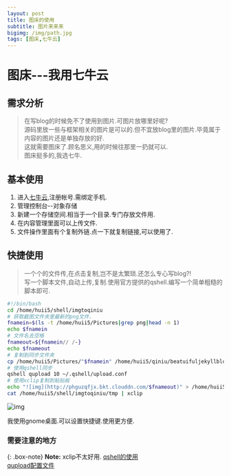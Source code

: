 ```yaml
---
layout: post
title: 图床的使用
subtitle: 图片来来来
bigimg: /img/path.jpg
tags: [图床,七牛云]
---
```


# 图床---我用七牛云
## 需求分析
> 在写blog的时候免不了使用到图片.可图片放哪里好呢?  
源码里放一些与框架相关的图片是可以的.但不宜放blog里的图片.毕竟属于内容的图片还是单独存放的好.  
这就需要图床了.顾名思义,用的时候往那里一扔就可以.  
图床挺多的,我选七牛.

## 基本使用
1. 进入[七牛云](https://www.qiniu.com/),注册帐号.需绑定手机.
2. 管理控制台--对象存储
3. 新建一个存储空间.相当于一个目录.专门存放文件用.
4. 在内容管理里面可以上传文件.
5. 文件操作里面有个复制外链.点一下就复制链接,可以使用了.

## 快捷使用
> 一个个的文件传,在点击复制,岂不是太繁琐.还怎么专心写blog?!  
> 写一个脚本文件,自动上传,复制.使用官方提供的qshell.编写一个简单粗糙的脚本即可.
```bash
#!/bin/bash
cd /home/huii5/shell/imgtoqiniu
# 获取截图文件夹里最新的png文件.
fnamein=$(ls -t /home/huii5/Pictures|grep png|head -n 1)
echo $fnamein
# 文件名去空格
fnameout=${fnamein// /-}
echo $fnameout
# 复制到同步文件夹
cp /home/huii5/Pictures/"$fnamein" /home/huii5/qiniu/beatuifuljekyllblogimg/$fnameout
# 使用qshell同步
qshell qupload 10 ~/.qshell/upload.conf
# 使用xclip复制到粘贴板
echo "![img](http://phguzqfjx.bkt.clouddn.com/$fnameout)" > /home/huii5/shell/imgtoqiniu/tmp
cat /home/huii5/shell/imgtoqiniu/tmp | xclip
```
![img](http://phguzqfjx.bkt.clouddn.com/Screenshot-from-2018-11-01-23-56-18.png)

我使用gnome桌面.可以设置快捷键.使用更方便.

### 需要注意的地方

{: .box-note}
**Note:** xclip不太好用.
[qshell的使用](https://developer.qiniu.com/kodo/tools/1302/qshell)  
[qupload配置文件](https://github.com/qiniu/qshell/blob/master/docs/qupload.md)  


